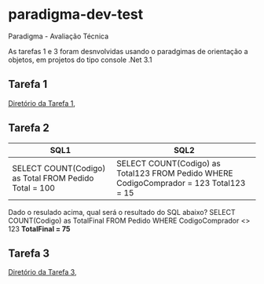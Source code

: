 # paradigma-dev-test
Paradigma - Avaliação Técnica

As tarefas 1 e 3 foram desnvolvidas usando o paradgimas de orientação a objetos, em projetos do tipo console .Net 3.1
## Tarefa 1
[Diretório da Tarefa 1](http://handlebarsjs.com/), 
## Tarefa 2
|SQL1                          |SQL2                         |
|-------------------------------|-----------------------------|
|SELECT COUNT(Codigo) as Total FROM Pedido Total = 100 |SELECT COUNT(Codigo) as Total123 FROM Pedido WHERE CodigoComprador = 123 Total123 = 15|

Dado o resulado acima, qual será o resultado do SQL abaixo?
SELECT COUNT(Codigo) as TotalFinal FROM Pedido WHERE CodigoComprador <> 123
**TotalFinal = 75**

## Tarefa 3
[Diretório da Tarefa 3](https://github.com/JhonPreuss/paradigma-dev-test/tree/main/ParadigmaTarefa3), 
